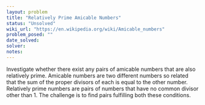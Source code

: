 ```yaml
---
layout: problem
title: "Relatively Prime Amicable Numbers"
status: "Unsolved"
wiki_url: "https://en.wikipedia.org/wiki/Amicable_numbers"
problem_posed: ""
date_solved:
solver:
notes:
---
```

Investigate whether there exist any pairs of amicable numbers that are also relatively prime. Amicable numbers are two different numbers so related that the sum of the proper divisors of each is equal to the other number. Relatively prime numbers are pairs of numbers that have no common divisor other than 1. The challenge is to find pairs fulfilling both these conditions.
